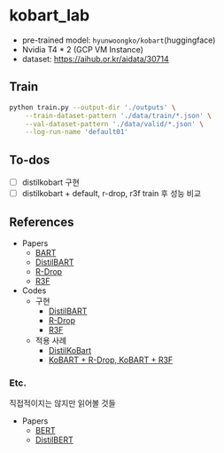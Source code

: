 # kobart_lab
- pre-trained model: `hyunwoongko/kobart`(huggingface)
- Nvidia T4 * 2 (GCP VM Instance)
- dataset: https://aihub.or.kr/aidata/30714

## Train
```bash
python train.py --output-dir './outputs' \
    --train-dataset-pattern './data/train/*.json' \
    --val-dataset-pattern './data/valid/*.json' \
    --log-run-name 'default01'
```

## To-dos
- [ ] distilkobart 구현
- [ ] distilkobart + default, r-drop, r3f train 후 성능 비교

## References
- Papers
  - [BART](https://arxiv.org/abs/1910.13461)
  - [DistilBART](https://arxiv.org/abs/2010.13002)
  - [R-Drop](https://arxiv.org/abs/2106.14448)
  - [R3F](https://arxiv.org/abs/2008.03156)
- Codes
  - 구현
    - [DistilBART](https://github.com/huggingface/transformers/tree/49e4fece5c5cfb31615a3bddcff15517333e6fb6/examples/seq2seq#distilbart)
    - [R-Drop](https://github.com/dropreg/R-Drop)
    - [R3F](https://github.com/pytorch/fairseq/tree/main/examples/rxf)
  - 적용 사례
    - [DistilKoBart](https://github.com/youngerous/kobart-voice-summarization)
    - [KoBART + R-Drop, KoBART + R3F](https://github.com/cosmoquester/2021-dialogue-summary-competition)

### Etc.
직접적이지는 않지만 읽어볼 것들
- Papers
  - [BERT](https://arxiv.org/abs/1810.04805)
  - [DistilBERT](https://arxiv.org/abs/1910.01108)
